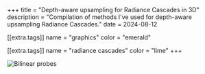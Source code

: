 +++
title = "Depth-aware upsampling for Radiance Cascades in 3D"
description = "Compilation of methods I've used for depth-aware upsampling Radiance Cascades."
date = 2024-08-12

[[extra.tags]]
name = "graphics"
color = "emerald"

[[extra.tags]]
name = "radiance cascades"
color = "lime"
+++

![Bilinear probes](/images/rc-render-pipeline.webp)
